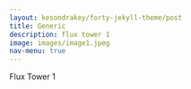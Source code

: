 ```yaml
---
layout: kesondrakey/forty-jekyll-theme/post
title: Generic
description: flux tower 1
image: images/image1.jpeg
nav-menu: true
---
```


Flux Tower 1

